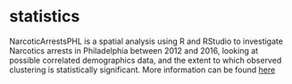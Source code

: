 # statistics
NarcoticArrestsPHL is a spatial analysis using R and RStudio to investigate Narcotics arrests in Philadelphia between 2012 and 2016, looking at possible correlated demographics data, and the extent to which observed clustering is statistically significant.
More information can be found [here](https://claudeschrader.com/analyzing-spatial-dependency/)
